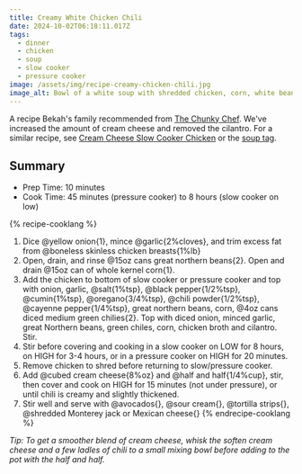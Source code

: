 ```yaml
---
title: Creamy White Chicken Chili
date: 2024-10-02T06:18:11.017Z
tags:
  - dinner
  - chicken
  - soup
  - slow cooker
  - pressure cooker
image: /assets/img/recipe-creamy-chicken-chili.jpg
image_alt: Bowl of a white soup with shredded chicken, corn, white beans, avocado, and tortilla chips.
---
```


A recipe Bekah's family recommended from [The Chunky Chef](https://www.thechunkychef.com/slow-cooker-creamy-white-chicken-chili/).
We've increased the amount of cream cheese and removed the cilantro.
For a similar recipe, see [Cream Cheese Slow Cooker Chicken](/recipes/2021/04/30/cream-cheese-slow-cooker-chicken/) or the [soup tag](/posts/tags/soup/).

## Summary

- Prep Time: 10 minutes
- Cook Time: 45 minutes (pressure cooker) to 8 hours (slow cooker on low)

{% recipe-cooklang %}
1. Dice @yellow onion{1}, mince @garlic{2%cloves}, and trim excess fat from @boneless skinless chicken breasts{1%lb}
1. Open, drain, and rinse @15oz cans great northern beans{2}. Open and drain @15oz can of whole kernel corn{1}.
1. Add the chicken to bottom of slow cooker or pressure cooker and top with onion, garlic, @salt{1%tsp}, @black pepper{1/2%tsp}, @cumin{1%tsp}, @oregano{3/4%tsp}, @chili powder{1/2%tsp}, @cayenne pepper{1/4%tsp}, great northern beans, corn, @4oz cans diced medium green chilies{2}.
Top with diced onion, minced garlic, great Northern beans, green chiles, corn, chicken broth and cilantro.  Stir.
1. Stir before covering and cooking in a slow cooker on LOW for 8 hours, on HIGH for 3-4 hours, or in a pressure cooker on HIGH for 20 minutes.
1. Remove chicken to shred before returning to slow/pressure cooker.
1. Add @cubed cream cheese{8%oz} and @half and half{1/4%cup}, stir, then cover and cook on HIGH for 15 minutes (not under pressure), or until chili is creamy and slightly thickened.
1.  Stir well and serve with @avocados{}, @sour cream{}, @tortilla strips{}, @shredded Monterey jack or Mexican cheese{}
{% endrecipe-cooklang %}

_Tip: To get a smoother blend of cream cheese, whisk the soften cream cheese and a few ladles of chili to a small mixing bowl before adding to the pot with the half and half._
